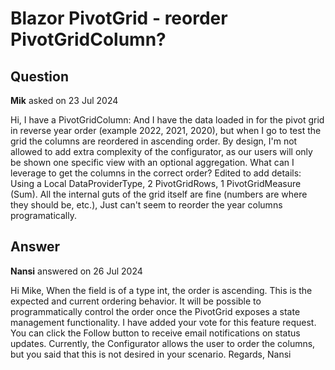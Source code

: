 # Blazor PivotGrid - reorder PivotGridColumn?

## Question

**Mik** asked on 23 Jul 2024

Hi, I have a PivotGridColumn: <PivotGridColumns> <PivotGridColumn Name="@nameof(PivotIpEncounterDetail.Year)"> </PivotGridColumn> </PivotGridColumns> And I have the data loaded in for the pivot grid in reverse year order (example 2022, 2021, 2020), but when I go to test the grid the columns are reordered in ascending order. By design, I'm not allowed to add extra complexity of the configurator, as our users will only be shown one specific view with an optional aggregation. What can I leverage to get the columns in the correct order? Edited to add details: Using a Local DataProviderType, 2 PivotGridRows, 1 PivotGridMeasure (Sum). All the internal guts of the grid itself are fine (numbers are where they should be, etc.), Just can't seem to reorder the year columns programatically.

## Answer

**Nansi** answered on 26 Jul 2024

Hi Mike, When the field is of a type int, the order is ascending. This is the expected and current ordering behavior. It will be possible to programmatically control the order once the PivotGrid exposes a state management functionality. I have added your vote for this feature request. You can click the Follow button to receive email notifications on status updates. Currently, the Configurator allows the user to order the columns, but you said that this is not desired in your scenario. Regards, Nansi
